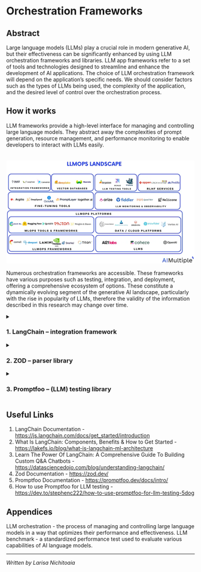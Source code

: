 # Orchestration Frameworks

## Abstract

Large language models (LLMs) play a crucial role in modern generative AI, but their effectiveness can be significantly enhanced by using LLM orchestration frameworks and libraries. LLM app frameworks refer to a set of tools and technologies designed to streamline and enhance the development of AI applications.
The choice of LLM orchestration framework will depend on the application’s specific needs. We should consider factors such as the types of LLMs being used, the complexity of the application, and the desired level of control over the orchestration process.

## How it works

LLM frameworks provide a high-level interface for managing and controlling large language models. They abstract away the complexities of prompt generation, resource management, and performance monitoring to enable developers to interact with LLMs easily.
\
\
\
![alt text](../images/image-02-01.png)

Numerous orchestration frameworks are accessible. These frameworks have various purposes such as testing, integration, and deployment, offering a comprehensive ecosystem of options. These constitute a dynamically evolving segment of the generative AI landscape, particularly with the rise in popularity of LLMs, therefore the validity of the information described in this research may change over time.

<details>
<summary><h3>1. LangChain – integration framework</h3></summary>

LangChain is one of the most popular integration frameworks. It began as an open-source project, but as the GitHub stars piled up, it was quickly turned into a company led by Harrison Chase.
It is essentially a library of abstractions for Python and Javascript, representing common steps and concepts necessary to work with language models. It creates a workflow by chaining together a sequence of components called links. Each link in the chain does something specific, such as:

- Formatting of user input
- Using a data source
- Referring to a linguistic model
- Processing the language model’s output
  The links in a chain are connected in a sequential manner, with the output of one link serving as the input to the next. By chaining together small operations, the chain can do more complex tasks.

![alt text](../images/image-02-02.png)

Some of the most used components for creating an LLM based application with LangChain, that we also used in developing our application, are:

**LLMs**

Naturally, LangChain calls for LLMs – large language models that are trained on vast text and code datasets. You can use them to generate text, translate languages, and answer queries, among other things.

![alt text](../images/image-02-03.png)

**Prompt templates**

Prompt templates are used to format user input so that the language model can understand it. You can use them to provide context for the user’s input or to describe the job that the language model should complete.

**Output parsers**

LLM output parsers are in charge of formatting the replies they generate. They can adjust the structure of the response, eliminate undesired stuff, or add extra information. Output parsers are key to ensuring that the LLM’s replies are simple to interpret and apply.

**Indexes**

Indexes are databases that hold information about the training data for the LLM. This data can comprise the text of the documents, their metadata, and their connections.

**Retrievers**

Retrievers are algorithms that look for specific information in an index. You can use them to locate documents that are relevant to a user’s query or documents that are most similar to a particular file. Retrievers are critical for increasing the LLM’s response speed and accuracy.

**Vector store**

A vector store houses mathematical representations of words and phrases. It comes in handy for tasks like answering questions and summarizing. A vector database, for example, can be used to locate all words that are comparable to the word “cat.”

**Agents**

Agents are programs that can reason about issues and divide them into smaller subtasks. You can use an agent to direct the flow of a chain and decide which jobs to do – for example, assess whether a language model or a human expert is best suited to answer a user’s inquiry.

![alt text](../images/image-02-04.png)

Nearly any LLM can be used in LangChain. Importing language models into LangChain is easy, provided you have an API key. The LLM class is designed to provide a standard interface for all models.

#### LangChain Use Cases

LangChain can be used for a wide variety of applications, including:

1. Creating summarizing systems capable of producing summaries of news articles, blog entries, and other sorts of text
2. Translate text from one language to another
3. Answer questions comprehensively and informally
4. Chatbots that engage in natural and meaningful conversations with users
5. Create data analysis tools that assist users in understanding the links between various data pieces

#### LangChain Advantages

- Scalability: LangChain can be particularly useful in the complex field of data science.
- Adaptability: The framework’s adaptability allows it to be used to develop a wide range of applications, from chatbots to question-answering systems.
- Extensibility: Developers may add their own features and functionality to the framework because it is expandable.
- Flexibility: It allows developers to chain together different components to create more advanced use cases around LLMs.
- Open source: LangChain is an open-source framework that is free to use and modify.
- Community: There is a huge and active community of LangChain users and developers that can assist and support you.
- Integrations: LangChain may be integrated with various frameworks and libraries.

#### LangChain Limitations / Disadvantages

- Data and Computational Resource Requirements: Utilizing large language models effectively in LangChain demands substantial data and computational resources.
- Limited Support for Non-Python Languages: As a Python library, LangChain may not be ideal for developers preferring other programming languages. You can't use all of LangChain's capabilities because some, like LangChain Templates or LangSmith, are only for Python.
- Documentation Limitations: Some users have reported that LangChain's documentation is not comprehensive enough, potentially making it more challenging for beginners to use.

#### LangChain Alternatives

1. LlamaIndex

![alt text](../images/image-02-05.png)

Unlike LlamaIndex’s focus on search-centric applications, LangChain excels in scenarios demanding complex interactions, such as chatbots, memory recall, and question summarization.

2. NeMo Guardrails
   NeMo Guardrails helps enterprises keep applications built on large language models aligned with their safety and security requirements.
   NeMo Guardrails enables developers to set up three kinds of boundaries:

- Topical guardrails prevent apps from veering off into undesired areas. For example, they keep customer service assistants from answering questions about the weather.
- Safety guardrails ensure apps respond with accurate, appropriate information. They can filter out unwanted language and enforce that references are made only to credible sources.
- Security guardrails restrict apps to making connections only to external third-party applications known to be safe.
  It can run on top of LangChain, an open-source toolkit that developers are rapidly adopting to plug third-party applications into the power of LLMs.

</details>

<details>
<summary><h3>2. ZOD – parser library</h3></summary>

While there are many TypeScript schema validation libraries out there, Zod is one of the best. When choosing a library for your project, you should consider its implementation details in addition to its feature set.
Zod has zero dependencies which means that you can install and use Zod without any other libraries, and it will help you keep your bundle size smaller.
Zod works in Node.js and all major browsers (including IE 11). This makes it a good choice for projects that need to support a wide range of platforms.
Zod is designed to be TypeScript-first, meaning that the library will automatically infer the static TypeScript type for your data structures. This eliminates the need to declare types twice - once in Zod and again in TypeScript. It will save you a lot of typing and will help you keep your code changes in sync.
Zod’s API is concise and chainable. This makes it easy to create complex data schemas. You can also easily compose simpler schemas into more complex data ones.

![alt text](../images/image-02-06.png)

</details>


<details>
<summary><h3>3. Promptfoo – (LLM) testing library</h3></summary>

Promptfoo is a versatile and indispensable library designed specifically for testing and optimizing LLM prompts. This powerful tool empowers users to evaluate prompt quality and enhance model outputs, ultimately leading to improved results in various applications. 
With features such as test case creation, customizable evaluation metrics, and side-by-side prompt and model comparisons, Promptfoo simplifies the fine-tuning process and ensures objective decision-making. Its proven trustworthiness, with over 10 million users in the LLM community, solidifies its reputation as a valuable resource for achieving superior LLM prompt quality.
Promptfoo offers a versatile suite of assertions to evaluate LLM outputs against predefined conditions or expectations, ensuring the outputs meet specific quality standards. These assertions are categorized into deterministic eval metrics and model-assisted eval metrics:

**Cost Assertion**
The cost assertion verifies if the inference cost of generating an output is below a predefined threshold.

**Contains-JSON Assertion**
This assertion (contains-json) checks whether the output contains valid JSON that matches a specific schema. It's particularly useful for structured data outputs, ensuring they adhere to the expected format.

**Answer-Relevance Assertion**
The answer-relevance assertion evaluates whether the LLM output is relevant to the original query or topic. This ensures that the model's responses are on-topic and meet the user's intent.

**Model-Graded-ClosedQA Assertion**
This assertion uses Closed QA methods (based on the OpenAI Evals) to ensure that the output adheres to specific criteria. It's beneficial for factual correctness and thematic relevance.

Promptfoo produces matrix views that enable quick evaluation of outputs across multiple prompts and inputs in the terminal, as well as a web UI for more in-depth exploration of the test results. These features are invaluable for spotting trends, understanding model strengths and weaknesses, and making informed decisions about which LLM to use for your specific application.

![alt text](../images/image-02-07.png)
 
#### Promptfoo Use Cases

1.	Perform side-by-side comparisons of LLM outputs to detect quality variances and regressions.
2.	Utilize caching and concurrent testing to expedite evaluations.
3.	Automatically score outputs based on predefined expectations.
4.	Integrate Promptfoo into existing workflows either as a CLI or a library.
5.	Work with a wide range of LLM APIs, including OpenAI, Anthropic, Azure, Google, HuggingFace, open-source models like Llama, and even custom API providers.

#### Promptfoo Advantages

- Factuality Evaluation: Evaluate the factual accuracy of LLM-generated responses.
- Hallucination Reduction: Minimize the occurrence of hallucinated information in LLM outputs.
- Customizable Metrics: Promptfoo offers flexibility in defining evaluation metrics, aligning assessments with specific objectives.
- Prompt and Model Comparison: Users can objectively compare prompts and model outputs side-by-side for informed decision-making.
- Integration-friendly: Seamlessly integrates into existing testing or continuous integration workflows, enhancing efficiency.
- Web Viewer and CLI: Provides both a web viewer and command-line interface for user convenience.
- Proven Reliability: Trusted by LLM applications serving over 10 million users, highlighting its reliability in the LLM community.
- Community Collaboration: Leverage the GitHub and Discord communities for support and collaboration.
- Language Agnostic: Work in Python, JavaScript, or your preferred language.

#### Limitations / Disadvantages

While LLM benchmarks are undoubtedly helpful in general, the best practice is to use them as a guide – or at best a strong indicator – of a model’s capabilities, and not a definitive one.
An issue with LLM benchmarks is that a model’s score may not accurately reflect how it will perform when applied to a real-world use case. Benchmarking takes place in controlled settings, with a finite dataset, and with evaluators looking for a model to fulfil specific criteria. This stands in contrast to the unpredictability and variety of real-world applications, which makes it difficult to predict the “in-field” performance of a particular LLM. 


#### Promptfoo Alternatives

1.	GPT Cheat Sheet – A collection of ChatGPT prompts | FREE
2.	AIPRM – AI Prompt Manager
3.	FlowGPT – ChatGPT Prompt Generator & AI Prompts Community


</details>

## Useful Links

1.	LangChain Documentation - https://js.langchain.com/docs/get_started/introduction
2.	What Is LangChain: Components, Benefits & How to Get Started - https://lakefs.io/blog/what-is-langchain-ml-architecture
3.	Learn The Power Of LangChain: A Comprehensive Guide To Building Custom Q&A Chatbots - https://datasciencedojo.com/blog/understanding-langchain/
4.	Zod Documentation - https://zod.dev/
5.	Promptfoo Documentation - https://promptfoo.dev/docs/intro/
6.	How to use Promptfoo for LLM testing - https://dev.to/stephenc222/how-to-use-promptfoo-for-llm-testing-5dog

## Appendices

LLM orchestration - the process of managing and controlling large language models in a way that optimizes their performance and effectiveness. 
LLM benchmark - a standardized performance test used to evaluate various capabilities of AI language models. 


---

_Written by Larisa Nichitoaia_
